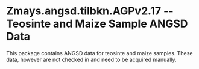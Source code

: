 # Zmays.angsd.tilbkn.AGPv2.17 -- Teosinte and Maize Sample ANGSD Data

This package contains ANGSD data for teosinte and maize samples. These data,
however are not checked in and need to be acquired manually.

